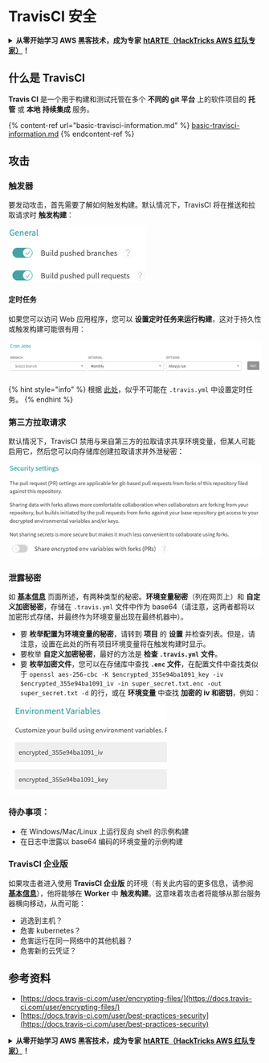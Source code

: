 # TravisCI 安全

<details>

<summary><strong>从零开始学习 AWS 黑客技术，成为专家</strong> <a href="https://training.hacktricks.xyz/courses/arte"><strong>htARTE（HackTricks AWS 红队专家）</strong></a><strong>！</strong></summary>

支持 HackTricks 的其他方式：

* 如果您想在 HackTricks 中看到您的 **公司广告** 或 **下载 PDF 版本的 HackTricks**，请查看 [**订阅计划**](https://github.com/sponsors/carlospolop)!
* 获取 [**官方 PEASS & HackTricks 商品**](https://peass.creator-spring.com)
* 探索 [**PEASS 家族**](https://opensea.io/collection/the-peass-family)，我们的独家 [**NFT**](https://opensea.io/collection/the-peass-family) 收藏品
* **加入** 💬 [**Discord 群组**](https://discord.gg/hRep4RUj7f) 或 [**电报群组**](https://t.me/peass) 或 **关注** 我们的 **Twitter** 🐦 [**@hacktricks\_live**](https://twitter.com/hacktricks\_live)**。**
* 通过向 [**HackTricks**](https://github.com/carlospolop/hacktricks) 和 [**HackTricks Cloud**](https://github.com/carlospolop/hacktricks-cloud) github 仓库提交 PR 来分享您的黑客技巧。

</details>

## 什么是 TravisCI

**Travis CI** 是一个用于构建和测试托管在多个 **不同的 git 平台** 上的软件项目的 **托管** 或 **本地** **持续集成** 服务。

{% content-ref url="basic-travisci-information.md" %}
[basic-travisci-information.md](basic-travisci-information.md)
{% endcontent-ref %}

## 攻击

### 触发器

要发动攻击，首先需要了解如何触发构建。默认情况下，TravisCI 将在推送和拉取请求时 **触发构建**：

![](<../../.gitbook/assets/image (19) (1).png>)

#### 定时任务

如果您可以访问 Web 应用程序，您可以 **设置定时任务来运行构建**，这对于持久性或触发构建可能很有用：

![](<../../.gitbook/assets/image (42).png>)

{% hint style="info" %}
根据 [此处](https://github.com/travis-ci/travis-ci/issues/9162)，似乎不可能在 `.travis.yml` 中设置定时任务。
{% endhint %}

### 第三方拉取请求

默认情况下，TravisCI 禁用与来自第三方的拉取请求共享环境变量，但某人可能启用它，然后您可以向存储库创建拉取请求并外泄秘密：

![](<../../.gitbook/assets/image (1) (1) (1) (1) (1) (1) (1) (1) (1) (1) (1) (1) (1) (1) (1) (1) (1) (1) (1) (1) (1) (1) (1) (1).png>)

### 泄露秘密

如 [**基本信息**](basic-travisci-information.md) 页面所述，有两种类型的秘密。**环境变量秘密**（列在网页上）和 **自定义加密秘密**，存储在 `.travis.yml` 文件中作为 base64（请注意，这两者都将以加密形式存储，并最终作为环境变量出现在最终机器中）。

* 要 **枚举配置为环境变量的秘密**，请转到 **项目** 的 **设置** 并检查列表。但是，请注意，设置在此处的所有项目环境变量将在触发构建时显示。
* 要枚举 **自定义加密秘密**，最好的方法是 **检查 `.travis.yml` 文件**。
* 要 **枚举加密文件**，您可以在存储库中查找 **`.enc` 文件**，在配置文件中查找类似于 `openssl aes-256-cbc -K $encrypted_355e94ba1091_key -iv $encrypted_355e94ba1091_iv -in super_secret.txt.enc -out super_secret.txt -d` 的行，或在 **环境变量** 中查找 **加密的 iv 和密钥**，例如：

![](<../../.gitbook/assets/image (71).png>)

### 待办事项：

* 在 Windows/Mac/Linux 上运行反向 shell 的示例构建
* 在日志中泄露以 base64 编码的环境变量的示例构建

### TravisCI 企业版

如果攻击者进入使用 **TravisCI 企业版** 的环境（有关此内容的更多信息，请参阅 [**基本信息**](basic-travisci-information.md#travisci-enterprise)），他将能够在 **Worker** 中 **触发构建**。这意味着攻击者将能够从那台服务器横向移动，从而可能：

* 逃逸到主机？
* 危害 kubernetes？
* 危害运行在同一网络中的其他机器？
* 危害新的云凭证？

## 参考资料

* [https://docs.travis-ci.com/user/encrypting-files/](https://docs.travis-ci.com/user/encrypting-files/)
* [https://docs.travis-ci.com/user/best-practices-security](https://docs.travis-ci.com/user/best-practices-security)

<details>

<summary><strong>从零开始学习 AWS 黑客技术，成为专家</strong> <a href="https://training.hacktricks.xyz/courses/arte"><strong>htARTE（HackTricks AWS 红队专家）</strong></a><strong>！</strong></summary>

支持 HackTricks 的其他方式：

* 如果您想在 HackTricks 中看到您的 **公司广告** 或 **下载 PDF 版本的 HackTricks**，请查看 [**订阅计划**](https://github.com/sponsors/carlospolop)!
* 获取 [**官方 PEASS & HackTricks 商品**](https://peass.creator-spring.com)
* 探索 [**PEASS 家族**](https://opensea.io/collection/the-peass-family)，我们的独家 [**NFT**](https://opensea.io/collection/the-peass-family) 收藏品
* **加入** 💬 [**Discord 群组**](https://discord.gg/hRep4RUj7f) 或 [**电报群组**](https://t.me/peass) 或 **关注** 我们的 **Twitter** 🐦 [**@hacktricks\_live**](https://twitter.com/hacktricks\_live)**。**
* 通过向 [**HackTricks**](https://github.com/carlospolop/hacktricks) 和 [**HackTricks Cloud**](https://github.com/carlospolop/hacktricks-cloud) github 仓库提交 PR 来分享您的黑客技巧。

</details>

